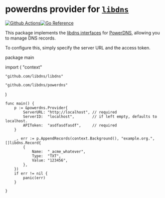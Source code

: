 powerdns provider for [`libdns`](https://github.com/libdns/libdns)
=======================

[![Github Actions](https://github.com/libdns/powerdns/actions/workflows/go.yml/badge.svg)](https://github.com/libdns/powerdns/actions/workflows/go.yml)[![Go Reference](https://pkg.go.dev/badge/test.svg)](https://pkg.go.dev/github.com/libdns/powerdns)

This package implements the [libdns interfaces](https://github.com/libdns/libdns) for 
[PowerDNS](https://powerdns.com/), allowing you to 
manage DNS records.

To configure this, simply specify the server URL and the access token. 


package main

import (
"context"

	"github.com/libdns/libdns"

	"github.com/libdns/powerdns"
)

    func main() {
        p := &powerdns.Provider{
            ServerURL: "http://localhost", // required
            ServerID:  "localhost",        // if left empty, defaults to localhost.
            APIToken:  "asdfasdfasdf",     // required
        }
    
        _, err := p.AppendRecords(context.Background(), "example.org.", []libdns.Record{
            {
                Name:  "_acme_whatever",
                Type:  "TXT",
                Value: "123456",
            },
        })
        if err != nil {
            panic(err)
        }
    
    }

